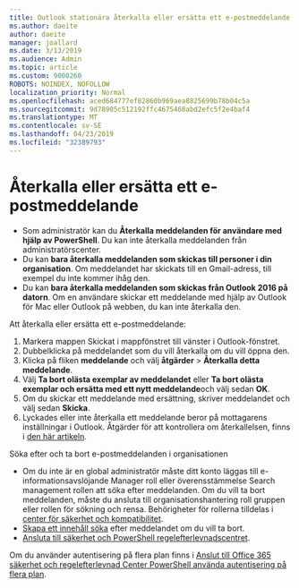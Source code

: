 ```yaml
---
title: Outlook stationära återkalla eller ersätta ett e-postmeddelande
ms.author: daeite
author: daeite
manager: joallard
ms.date: 3/13/2019
ms.audience: Admin
ms.topic: article
ms.custom: 9000260
ROBOTS: NOINDEX, NOFOLLOW
localization_priority: Normal
ms.openlocfilehash: aced684777ef82860b969aea8825699b78b04c5a
ms.sourcegitcommit: 9d78905c512192ffc4675468abd2efc5f2e4baf4
ms.translationtype: MT
ms.contentlocale: sv-SE
ms.lasthandoff: 04/23/2019
ms.locfileid: "32389793"
---
```

# <a name="recall-or-replace-an-email-message"></a>Återkalla eller ersätta ett e-postmeddelande

- Som administratör kan du **Återkalla meddelanden för användare med hjälp av PowerShell**. Du kan inte återkalla meddelanden från administratörscenter.
- Du kan **bara återkalla meddelanden som skickas till personer i din organisation**. Om meddelandet har skickats till en Gmail-adress, till exempel du inte kommer ihåg den.
- Du kan **bara återkalla meddelanden som skickas från Outlook 2016 på datorn**. Om en användare skickar ett meddelande med hjälp av Outlook för Mac eller Outlook på webben, du kan inte återkalla den.

Att återkalla eller ersätta ett e-postmeddelande:

1. Markera mappen Skickat i mappfönstret till vänster i Outlook-fönstret.
1. Dubbelklicka på meddelandet som du vill återkalla om du vill öppna den.
1. Klicka på fliken **meddelande** och välj **åtgärder** > **Återkalla detta meddelande**.
1. Välj **Ta bort olästa exemplar av meddelandet** eller **Ta bort olästa exemplar och ersätta med ett nytt meddelande**och välj sedan **OK**.
1. Om du skickar ett meddelande med ersättning, skriver meddelandet och välj sedan **Skicka**.
1. Lyckades eller inte återkalla ett meddelande beror på mottagarens inställningar i Outlook. Åtgärder för att kontrollera om återkallelsen, finns i [den här artikeln](https://support.office.com/article/35027f88-d655-4554-b4f8-6c0729a723a0).

Söka efter och ta bort e-postmeddelanden i organisationen

- Om du inte är en global administratör måste ditt konto läggas till e-informationsavslöjande Manager roll eller överensstämmelse Search management rollen att söka efter meddelanden. Om du vill ta bort meddelanden, måste du ansluta till organisationshantering roll gruppen eller rollen för sökning och rensa. Behörigheter för rollerna tilldelas i [center för säkerhet och kompatibilitet](https://go.microsoft.com/fwlink/?linkid=2083731).
- [Skapa ett innehåll söka](https://docs.microsoft.com/office365/securitycompliance/content-search) efter meddelandet om du vill ta bort.
- [Ansluta till säkerhet och PowerShell regelefterlevnadscentret](https://docs.microsoft.com/powershell/exchange/office-365-scc/connect-to-scc-powershell/connect-to-scc-powershell?view=exchange-ps).

Om du använder autentisering på flera plan finns i [Anslut till Office 365 säkerhet och regelefterlevnad Center PowerShell använda autentisering på flera plan](https://docs.microsoft.com/powershell/exchange/office-365-scc/connect-to-scc-powershell/mfa-connect-to-scc-powershell?view=exchange-ps).